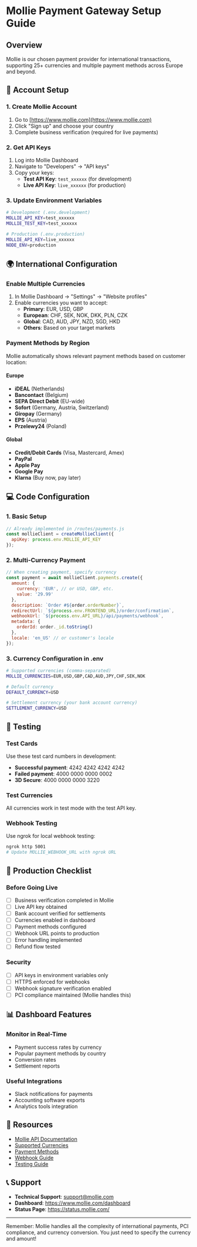 # Mollie Payment Gateway Setup Guide

## Overview
Mollie is our chosen payment provider for international transactions, supporting 25+ currencies and multiple payment methods across Europe and beyond.

## 🔑 Account Setup

### 1. Create Mollie Account
1. Go to [https://www.mollie.com](https://www.mollie.com)
2. Click "Sign up" and choose your country
3. Complete business verification (required for live payments)

### 2. Get API Keys
1. Log into Mollie Dashboard
2. Navigate to "Developers" → "API keys"
3. Copy your keys:
   - **Test API Key**: `test_xxxxxx` (for development)
   - **Live API Key**: `live_xxxxxx` (for production)

### 3. Update Environment Variables
```bash
# Development (.env.development)
MOLLIE_API_KEY=test_xxxxxx
MOLLIE_TEST_KEY=test_xxxxxx

# Production (.env.production)
MOLLIE_API_KEY=live_xxxxxx
NODE_ENV=production
```

## 🌍 International Configuration

### Enable Multiple Currencies
1. In Mollie Dashboard → "Settings" → "Website profiles"
2. Enable currencies you want to accept:
   - **Primary**: EUR, USD, GBP
   - **European**: CHF, SEK, NOK, DKK, PLN, CZK
   - **Global**: CAD, AUD, JPY, NZD, SGD, HKD
   - **Others**: Based on your target markets

### Payment Methods by Region
Mollie automatically shows relevant payment methods based on customer location:

#### Europe
- **iDEAL** (Netherlands)
- **Bancontact** (Belgium)
- **SEPA Direct Debit** (EU-wide)
- **Sofort** (Germany, Austria, Switzerland)
- **Giropay** (Germany)
- **EPS** (Austria)
- **Przelewy24** (Poland)

#### Global
- **Credit/Debit Cards** (Visa, Mastercard, Amex)
- **PayPal**
- **Apple Pay**
- **Google Pay**
- **Klarna** (Buy now, pay later)

## 💻 Code Configuration

### 1. Basic Setup
```javascript
// Already implemented in /routes/payments.js
const mollieClient = createMollieClient({ 
  apiKey: process.env.MOLLIE_API_KEY 
});
```

### 2. Multi-Currency Payment
```javascript
// When creating payment, specify currency
const payment = await mollieClient.payments.create({
  amount: {
    currency: 'EUR', // or USD, GBP, etc.
    value: '29.99'
  },
  description: `Order #${order.orderNumber}`,
  redirectUrl: `${process.env.FRONTEND_URL}/order/confirmation`,
  webhookUrl: `${process.env.API_URL}/api/payments/webhook`,
  metadata: {
    orderId: order._id.toString()
  },
  locale: 'en_US' // or customer's locale
});
```

### 3. Currency Configuration in .env
```bash
# Supported currencies (comma-separated)
MOLLIE_CURRENCIES=EUR,USD,GBP,CAD,AUD,JPY,CHF,SEK,NOK

# Default currency
DEFAULT_CURRENCY=USD

# Settlement currency (your bank account currency)
SETTLEMENT_CURRENCY=USD
```

## 🧪 Testing

### Test Cards
Use these test card numbers in development:
- **Successful payment**: 4242 4242 4242 4242
- **Failed payment**: 4000 0000 0000 0002
- **3D Secure**: 4000 0000 0000 3220

### Test Currencies
All currencies work in test mode with the test API key.

### Webhook Testing
Use ngrok for local webhook testing:
```bash
ngrok http 5001
# Update MOLLIE_WEBHOOK_URL with ngrok URL
```

## 🚀 Production Checklist

### Before Going Live
- [ ] Business verification completed in Mollie
- [ ] Live API key obtained
- [ ] Bank account verified for settlements
- [ ] Currencies enabled in dashboard
- [ ] Payment methods configured
- [ ] Webhook URL points to production
- [ ] Error handling implemented
- [ ] Refund flow tested

### Security
- [ ] API keys in environment variables only
- [ ] HTTPS enforced for webhooks
- [ ] Webhook signature verification enabled
- [ ] PCI compliance maintained (Mollie handles this)

## 📊 Dashboard Features

### Monitor in Real-Time
- Payment success rates by currency
- Popular payment methods by country
- Conversion rates
- Settlement reports

### Useful Integrations
- Slack notifications for payments
- Accounting software exports
- Analytics tools integration

## 🔗 Resources

- [Mollie API Documentation](https://docs.mollie.com/)
- [Supported Currencies](https://docs.mollie.com/payments/multicurrency)
- [Payment Methods](https://www.mollie.com/payments)
- [Webhook Guide](https://docs.mollie.com/webhooks/overview)
- [Testing Guide](https://docs.mollie.com/testing/testing)

## 📞 Support

- **Technical Support**: support@mollie.com
- **Dashboard**: https://www.mollie.com/dashboard
- **Status Page**: https://status.mollie.com/

---

Remember: Mollie handles all the complexity of international payments, PCI compliance, and currency conversion. You just need to specify the currency and amount!